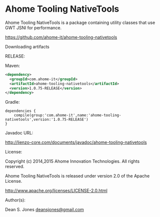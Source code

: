 Ahome Tooling NativeTools
======

Ahome Tooling NativeTools is a package containing utility classes that use GWT JSNI for performance.

https://github.com/ahome-it/ahome-tooling-nativetools

Downloading artifacts

RELEASE:

Maven:

```xml
<dependency>
  <groupId>com.ahome-it</groupId>
  <artifactId>ahome-tooling-nativetools</artifactId>
  <version>1.0.75-RELEASE</version>
</dependency>
```
Gradle:

```
dependencies {
    compile(group:'com.ahome-it',name:'ahome-tooling-nativetools',version:'1.0.75-RELEASE')
}
```
Javadoc URL:

http://lienzo-core.com/documents/javadoc/ahome-tooling-nativetools

License:

Copyright (c) 2014,2015 Ahome Innovation Technologies. All rights reserved.

Ahome Tooling NativeTools is released under version 2.0 of the Apache License.

http://www.apache.org/licenses/LICENSE-2.0.html

Author(s):

Dean S. Jones
deansjones@gmail.com